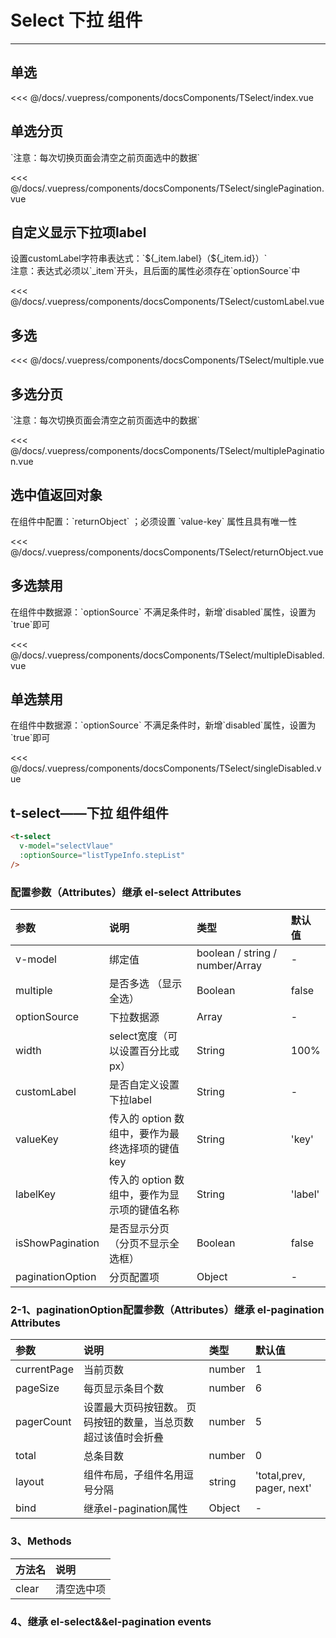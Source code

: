 # Select 下拉 组件

---

## 单选

<common-code-format>
  <docsComponents-TSelect-index slot="source"></docsComponents-TSelect-index>

   <<< @/docs/.vuepress/components/docsComponents/TSelect/index.vue

</common-code-format>

## 单选分页

<common-code-format>
  <docsComponents-TSelect-singlePagination slot="source"></docsComponents-TSelect-singlePagination>
  `注意：每次切换页面会清空之前页面选中的数据`

   <<< @/docs/.vuepress/components/docsComponents/TSelect/singlePagination.vue
</common-code-format>

## 自定义显示下拉项label

<common-code-format>
  <docsComponents-TSelect-customLabel slot="source"></docsComponents-TSelect-customLabel>
  设置customLabel字符串表达式：`${_item.label}（${_item.id}）`<br/>
  注意：表达式必须以`_item`开头，且后面的属性必须存在`optionSource`中
  
   <<< @/docs/.vuepress/components/docsComponents/TSelect/customLabel.vue
</common-code-format>

## 多选

<common-code-format>
  <docsComponents-TSelect-multiple slot="source"></docsComponents-TSelect-multiple>
   <<< @/docs/.vuepress/components/docsComponents/TSelect/multiple.vue
</common-code-format>

## 多选分页

<common-code-format>
  <docsComponents-TSelect-multiplePagination slot="source"></docsComponents-TSelect-multiplePagination>
  `注意：每次切换页面会清空之前页面选中的数据`

   <<< @/docs/.vuepress/components/docsComponents/TSelect/multiplePagination.vue
</common-code-format>

## 选中值返回对象

<common-code-format>
  <docsComponents-TSelect-returnObject slot="source"></docsComponents-TSelect-returnObject>
  在组件中配置：`returnObject` ；必须设置 `value-key` 属性且具有唯一性

   <<< @/docs/.vuepress/components/docsComponents/TSelect/returnObject.vue
</common-code-format>

## 多选禁用

<common-code-format>
  <docsComponents-TSelect-multipleDisabled slot="source"></docsComponents-TSelect-multipleDisabled>
  在组件中数据源：`optionSource` 不满足条件时，新增`disabled`属性，设置为`true`即可

   <<< @/docs/.vuepress/components/docsComponents/TSelect/multipleDisabled.vue
</common-code-format>

## 单选禁用

<common-code-format>
  <docsComponents-TSelect-singleDisabled slot="source"></docsComponents-TSelect-singleDisabled>
  在组件中数据源：`optionSource` 不满足条件时，新增`disabled`属性，设置为`true`即可

   <<< @/docs/.vuepress/components/docsComponents/TSelect/singleDisabled.vue
</common-code-format>

## t-select——下拉 组件组件

```html
<t-select
  v-model="selectVlaue"
  :optionSource="listTypeInfo.stepList"
/>
```

### 配置参数（Attributes）继承 el-select Attributes

| 参数             | 说明                                             | 类型                            | 默认值  |
| :--------------- | :----------------------------------------------- | :------------------------------ | :------ |
| v-model          | 绑定值                                           | boolean / string / number/Array | -       |
| multiple         | 是否多选 （显示全选）                            | Boolean                         | false   |
| optionSource     | 下拉数据源                                       | Array                           | -       |
| width            | select宽度（可以设置百分比或px）                 | String                          | 100%    |
| customLabel      | 是否自定义设置下拉label                          | String                          | -       |
| valueKey         | 传入的 option 数组中，要作为最终选择项的键值 key | String                          | 'key'   |
| labelKey         | 传入的 option 数组中，要作为显示项的键值名称     | String                          | 'label' |
| isShowPagination | 是否显示分页（分页不显示全选框）                 | Boolean                         | false   |
| paginationOption | 分页配置项                                       | Object                          | -       |

### 2-1、paginationOption配置参数（Attributes）继承 el-pagination Attributes

| 参数        | 说明                                                          | 类型   | 默认值                    |
| :---------- | :------------------------------------------------------------ | :----- | :------------------------ |
| currentPage | 当前页数                                                      | number | 1                         |
| pageSize    | 每页显示条目个数                                              | number | 6                         |
| pagerCount  | 设置最大页码按钮数。 页码按钮的数量，当总页数超过该值时会折叠 | number | 5                         |
| total       | 总条目数                                                      | number | 0                         |
| layout      | 组件布局，子组件名用逗号分隔                                  | string | 'total,prev, pager, next' |
| bind        | 继承el-pagination属性                                         | Object | -                         |

### 3、Methods
| 方法名 | 说明       |
| :----- | :--------- |
| clear  | 清空选中项 |

### 4、继承 el-select&&el-pagination events